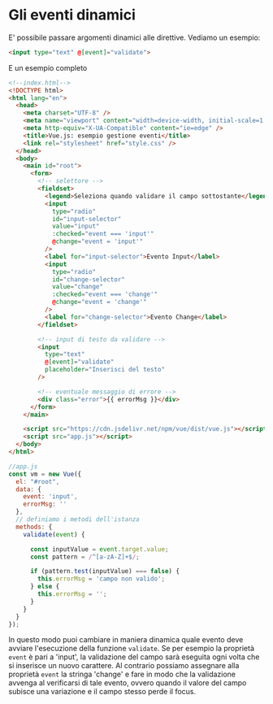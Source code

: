 # Gli eventi dinamici

E' possibile passare argomenti dinamici alle direttive. Vediamo un esempio:

```html
<input type="text" @[event]="validate">
```

E un esempio completo

```html
<!--index.html-->
<!DOCTYPE html>
<html lang="en">
  <head>
    <meta charset="UTF-8" />
    <meta name="viewport" content="width=device-width, initial-scale=1.0" />
    <meta http-equiv="X-UA-Compatible" content="ie=edge" />
    <title>Vue.js: esempio gestione eventi</title>
    <link rel="stylesheet" href="style.css" />
  </head>
  <body>
    <main id="root">
      <form>
        <!-- selettore -->
        <fieldset>
          <legend>Seleziona quando validare il campo sottostante</legend>
          <input
            type="radio"
            id="input-selector"
            value="input"
            :checked="event === 'input'"
            @change="event = 'input'"
          />
          <label for="input-selector">Evento Input</label>
          <input
            type="radio"
            id="change-selector"
            value="change"
            :checked="event === 'change'"
            @change="event = 'change'"
          />
          <label for="change-selector">Evento Change</label>
        </fieldset>

        <!-- input di testo da validare -->
        <input
          type="text"
          @[event]="validate"
          placeholder="Inserisci del testo"
        />

        <!-- eventuale messaggio di errore -->
        <div class="error">{{ errorMsg }}</div>
      </form>
    </main>

    <script src="https://cdn.jsdelivr.net/npm/vue/dist/vue.js"></script>
    <script src="app.js"></script>
  </body>
</html>
```

```javascript
//app.js
const vm = new Vue({
  el: "#root",
  data: {
    event: 'input',
    errorMsg: ''
  },
  // definiamo i metodi dell'istanza
  methods: {
    validate(event) {

      const inputValue = event.target.value;
      const pattern = /^[a-zA-Z]+$/;

      if (pattern.test(inputValue) === false) {
        this.errorMsg = 'campo non valido';
      } else {
        this.errorMsg = '';
      }
    }
  }
});
```

In questo modo puoi cambiare in maniera dinamica quale evento deve avviare l'esecuzione della funzione `validate`. Se per esempio la proprietà `event` è pari a 'input', la validazione del campo sarà eseguita ogni volta che si inserisce un nuovo carattere. Al contrario possiamo assegnare alla proprietà `event` la stringa 'change' e fare in modo che la validazione avvenga al verificarsi di tale evento, ovvero quando il valore del campo subisce una variazione e il campo stesso perde il focus.
